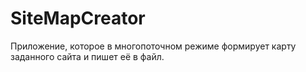 # SiteMapCreator
Приложение, которое в многопоточном режиме формирует карту заданного сайта и пишет её в файл.
